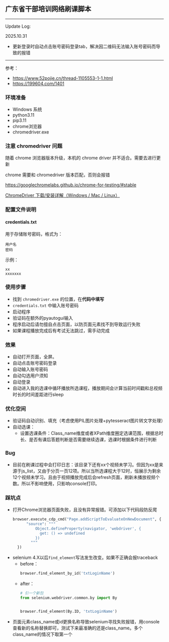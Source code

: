 ## 广东省干部培训网络刷课脚本

___

Update Log:

2025.10.31

+ 更新登录时自动点击账号密码登录tab，解决因二维码无法输入账号密码而导致的报错

___

参考：
+ https://www.52pojie.cn/thread-1105553-1-1.html
+ https://199604.com/1401

### 环境准备

+ Windows 系统
+ python3.11
+ pip3.11
+ chrome浏览器
+ chromedriver.exe

### 注意 chromedriver 问题

随着 chrome 浏览器版本升级，本机的 chrome driver 并不适合。需要去进行更新

chrome 需要和 chromedriver 版本匹配，否则会报错

https://googlechromelabs.github.io/chrome-for-testing/#stable


[ChromeDriver 下载/安装详解（Windows / Mac / Linux）](https://blog.csdn.net/weixin_42969320/article/details/154204654)



### 配置文件说明

#### credentials.txt
用于存储账号密码，格式为：
```
用户名
密码
```
示例：
```
xx
xxxxxxx
```


### 使用步骤
+ 找到 `chromedriver.exe` 的位置，在**代码中填写**
+ `credentials.txt` 中输入账号密码
+ 启动程序
+ 验证码在额外的pyautogui输入
+ 程序启动后请勿擅自点击页面，以防页面元素找不到导致运行失败
+ 如果课程播放完成后有考试无法跳过，需手动完成

### 效果
+ 自动打开页面，全屏。
+ 自动点击账号密码登录
+ 自动输入账号密码
+ 自动勾选用户须知
+ 自动登录
+ 自动进入我的选课中循环播放所选课程，播放期间会计算当前时间戳和总视频时长的时间差距进行sleep

### 优化空间
+ 验证码自动识别、填充（考虑使用PIL图片处理+pytesseract图片转文字处理）
+ 自动选课：
  + 设置选课条件：Class_name维度或者XPath维度圈定选课范围，根据总时长、是否有课后答题判断是否需要继续选课，选课时根据条件进行判断

### Bug
+ 目前在刷课过程中会打印日志：该目录下还有xx个视频未学习。但因为xx是来源于js_list，又由于分页一页12项。所以当所选课程大于12时，恒展示为剩余12个视频未学习。且由于视频播放完成后会refresh页面，刷新未播放视频个数。所以不影响使用，只影响console打印。


### 踩坑点
+ 打开Chrome浏览器页面失败，且没有异常报错。可添加以下代码段防反爬
  ```python
  browser.execute_cdp_cmd("Page.addScriptToEvaluateOnNewDocument", {
        "source": """
            Object.defineProperty(navigator, 'webdriver', {
              get: () => undefined
            })
          """
    })
  ```
+ selenium 4.X以后``find_element``写法发生改变。如果不正确会报traceback
  + before：
    ```python
    browser.find_element_by_id('txtLoginName')
    ```
  + after：
    ```python
    # 引一个新包
    from selenium.webdriver.common.by import By
    
    
    browser.find_element(By.ID, 'txtLoginName')
    ```
+ 页面元素class_name或id更换名称导致selenium寻找失败报错，用console查看新的名称替换即可，测试下来最准确的还是class_name。多个class_name的情况下取第一个
